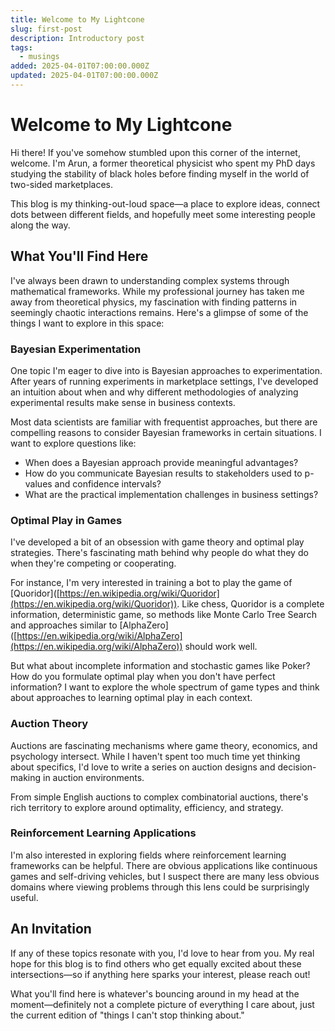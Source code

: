```yaml
---
title: Welcome to My Lightcone
slug: first-post
description: Introductory post
tags:
  - musings
added: 2025-04-01T07:00:00.000Z
updated: 2025-04-01T07:00:00.000Z
---
```


# Welcome to My Lightcone

Hi there! If you've somehow stumbled upon this corner of the internet, welcome. I'm Arun, a former theoretical physicist who spent my PhD days studying the stability of black holes before finding myself in the world of two-sided marketplaces.

This blog is my thinking-out-loud space—a place to explore ideas, connect dots between different fields, and hopefully meet some interesting people along the way.

## What You'll Find Here

I've always been drawn to understanding complex systems through mathematical frameworks. While my professional journey has taken me away from theoretical physics, my fascination with finding patterns in seemingly chaotic interactions remains. Here's a glimpse of some of the things I want to explore in this space:

### Bayesian Experimentation

One topic I'm eager to dive into is Bayesian approaches to experimentation. After years of running experiments in marketplace settings, I've developed an intuition about when and why different methodologies of analyzing experimental results make sense in business contexts. 

Most data scientists are familiar with frequentist approaches, but there are compelling reasons to consider Bayesian frameworks in certain situations. I want to explore questions like:

* When does a Bayesian approach provide meaningful advantages?
* How do you communicate Bayesian results to stakeholders used to p-values and confidence intervals?
* What are the practical implementation challenges in business settings?

### Optimal Play in Games

I've developed a bit of an obsession with game theory and optimal play strategies. There's fascinating math behind why people do what they do when they're competing or cooperating.

For instance, I'm very interested in training a bot to play the game of \[Quoridor]\([https://en.wikipedia.org/wiki/Quoridor](https://en.wikipedia.org/wiki/Quoridor)). Like chess, Quoridor is a complete information, deterministic game, so methods like Monte Carlo Tree Search and approaches similar to \[AlphaZero]\([https://en.wikipedia.org/wiki/AlphaZero](https://en.wikipedia.org/wiki/AlphaZero)) should work well.

But what about incomplete information and stochastic games like Poker? How do you formulate optimal play when you don't have perfect information? I want to explore the whole spectrum of game types and think about approaches to learning optimal play in each context.

### Auction Theory

Auctions are fascinating mechanisms where game theory, economics, and psychology intersect. While I haven't spent too much time yet thinking about specifics, I'd love to write a series on auction designs and decision-making in auction environments.

From simple English auctions to complex combinatorial auctions, there's rich territory to explore around optimality, efficiency, and strategy.

### Reinforcement Learning Applications

I'm also interested in exploring fields where reinforcement learning frameworks can be helpful. There are obvious applications like continuous games and self-driving vehicles, but I suspect there are many less obvious domains where viewing problems through this lens could be surprisingly useful.

## An Invitation

If any of these topics resonate with you, I'd love to hear from you. My real hope for this blog is to find others who get equally excited about these intersections—so if anything here sparks your interest, please reach out!

What you'll find here is whatever's bouncing around in my head at the moment—definitely not a complete picture of everything I care about, just the current edition of "things I can't stop thinking about."
